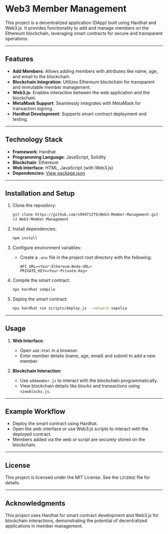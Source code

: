 # Web3 Member Management

This project is a decentralized application (DApp) built using Hardhat and Web3.js. It provides functionality to add and manage members on the Ethereum blockchain, leveraging smart contracts for secure and transparent operations.

---

## Features

- **Add Members**: Allows adding members with attributes like name, age, and email to the blockchain.
- **Blockchain Integration**: Utilizes Ethereum blockchain for transparent and immutable member management.
- **Web3.js**: Enables interaction between the web application and the blockchain.
- **MetaMask Support**: Seamlessly integrates with MetaMask for transaction signing.
- **Hardhat Development**: Supports smart contract deployment and testing.

---

## Technology Stack

- **Framework**: Hardhat
- **Programming Language**: JavaScript, Solidity
- **Blockchain**: Ethereum
- **Web Interface**: HTML, JavaScript (with Web3.js)
- **Dependencies**: [View package.json](./package.json)

---

## Installation and Setup

1. Clone the repository:

   ```bash
   git clone https://github.com/s99471379/Web3-Member-Management.git
   cd Web3-Member-Management
   ```

2. Install dependencies:

   ```bash
   npm install
   ```

3. Configure environment variables:
   - Create a `.env` file in the project root directory with the following:
     ```env
     API_URL=<Your-Ethereum-Node-URL>
     PRIVATE_KEY=<Your-Private-Key>
     ```

4. Compile the smart contract:

   ```bash
   npx hardhat compile
   ```

5. Deploy the smart contract:

   ```bash
   npx hardhat run scripts/deploy.js --network sepolia
   ```

---

## Usage

1. **Web Interface**:
   - Open `add.html` in a browser.
   - Enter member details (name, age, email) and submit to add a new member.

2. **Blockchain Interaction**:
   - Use `addmember.js` to interact with the blockchain programmatically.
   - View blockchain details like blocks and transactions using `viewblocks.js`.

---

## Example Workflow

- Deploy the smart contract using Hardhat.
- Open the web interface or use Web3.js scripts to interact with the deployed contract.
- Members added via the web or script are securely stored on the blockchain.

---

## License

This project is licensed under the MIT License. See the `LICENSE` file for details.

---

## Acknowledgments

This project uses Hardhat for smart contract development and Web3.js for blockchain interactions, demonstrating the potential of decentralized applications in member management.
